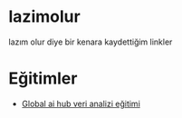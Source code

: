 # lazimolur
lazım olur diye bir kenara kaydettiğim linkler

# Eğitimler
- [Global ai hub veri analizi eğitimi](https://globalaihub.com/courses/veri-analizi/ )
